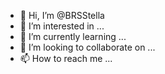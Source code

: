 - 👋 Hi, I’m @BRSStella
- 👀 I’m interested in ...
- 🌱 I’m currently learning ...
- 💞️ I’m looking to collaborate on ...
- 📫 How to reach me ...

<!---
BRSStella/BRSStella is a ✨ special ✨ repository because its `README.md` (this file) appears on your GitHub profile.
You can click the Preview link to take a look at your changes.
--->
